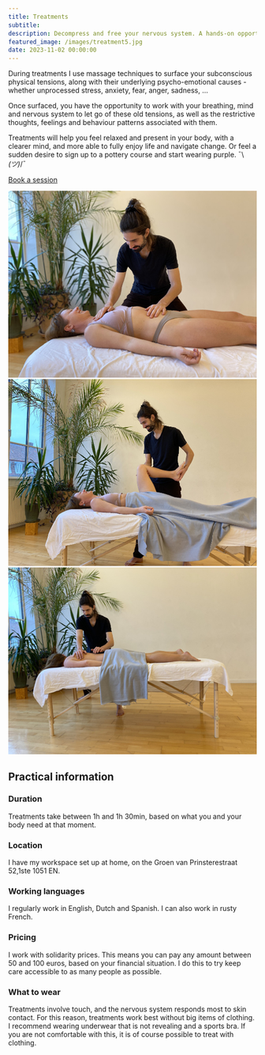 ```yaml
---
title: Treatments
subtitle: 
description: Decompress and free your nervous system. A hands-on opportunity for you to resolve the underlying subconscious tensions at the root of emotional, mental and physical blockages.
featured_image: /images/treatment5.jpg
date: 2023-11-02 00:00:00
---
```


During treatments I use massage techniques to surface your subconscious physical tensions, along with their underlying psycho-emotional causes - whether unprocessed stress, anxiety, fear, anger, sadness, ...

Once surfaced, you have the opportunity to work with your breathing, mind and nervous system to let go of these old tensions, as well as the restrictive thoughts, feelings and behaviour patterns associated with them.

Treatments will help you feel relaxed and present in your body, with a clearer mind, and more able to fully enjoy life and navigate change. Or feel a sudden desire to sign up to a pottery course and start wearing purple. ¯\\_(ツ)_/¯

<a href="/contact" class="button button--large">Book a session</a>

<div class="gallery" data-columns="3">
	<img src="/images/treatment7.jpg">
	<img src="/images/treatment4.jpg"> 
    <img src="/images/treatment6.jpg"> 
</div>

## Practical information

### Duration

Treatments take between 1h and 1h 30min, based on what you and your body need at that moment. 

### Location 

I have my workspace set up at home, on the Groen van Prinsterestraat 52,1ste 1051 EN. 

### Working languages

I regularly work in English, Dutch and Spanish. I can also work in rusty French.

### Pricing

I work with solidarity prices.
This means you can pay any amount between 50 and 100 euros, based on your financial situation.
I do this to try keep care accessible to as many people as possible.

### What to wear

Treatments involve touch, and the nervous system responds most to skin contact.
For this reason, treatments work best without big items of clothing.
I recommend wearing underwear that is not revealing and a sports bra.
If you are not comfortable with this, it is of course possible to treat with clothing.